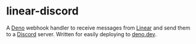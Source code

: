 # linear-discord

A [Deno](https://deno.land/) webhook handler to receive messages from [Linear](https://linear.app/) and send them to a [Discord](https://discord.gg) server. Written for easily deploying to [deno.dev](https://deno.dev).
